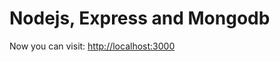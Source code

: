 # Nodejs, Express and Mongodb


Now you can visit: <a target="_blank" href="http://localhost:3000">http://localhost:3000</a>
